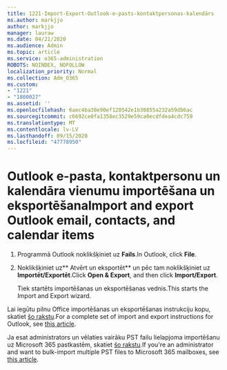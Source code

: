 ```yaml
---
title: 1221-Import-Export-Outlook-e-pasts-kontaktpersonas-kalendārs
ms.author: markjjo
author: markjjo
manager: lauraw
ms.date: 04/21/2020
ms.audience: Admin
ms.topic: article
ms.service: o365-administration
ROBOTS: NOINDEX, NOFOLLOW
localization_priority: Normal
ms.collection: Adm_O365
ms.custom:
- "1221"
- "1800027"
ms.assetid: ''
ms.openlocfilehash: 6aec4ba38e90ef120542e1b30855a232a59db6ac
ms.sourcegitcommit: c6692ce0fa1358ec3529e59ca0ecdfdea4cdc759
ms.translationtype: MT
ms.contentlocale: lv-LV
ms.lasthandoff: 09/15/2020
ms.locfileid: "47778950"
---
```

# <a name="import-and-export-outlook-email-contacts-and-calendar-items"></a><span data-ttu-id="f961d-102">Outlook e-pasta, kontaktpersonu un kalendāra vienumu importēšana un eksportēšana</span><span class="sxs-lookup"><span data-stu-id="f961d-102">Import and export Outlook email, contacts, and calendar items</span></span>

1. <span data-ttu-id="f961d-103">Programmā Outlook noklikšķiniet uz **Fails**.</span><span class="sxs-lookup"><span data-stu-id="f961d-103">In Outlook, click **File**.</span></span>

2. <span data-ttu-id="f961d-104">Noklikšķiniet uz\*\* Atvērt un eksportēt\*\* un pēc tam noklikšķiniet uz **Importēt/Exportēt**.</span><span class="sxs-lookup"><span data-stu-id="f961d-104">Click **Open & Export**, and then click **Import/Export**.</span></span>

    <span data-ttu-id="f961d-105">Tiek startēts importēšanas un eksportēšanas vednis.</span><span class="sxs-lookup"><span data-stu-id="f961d-105">This starts the Import and Export wizard.</span></span>

<span data-ttu-id="f961d-106">Lai iegūtu pilnu Office importēšanas un eksportēšanas instrukciju kopu, skatiet  [šo rakstu](https://support.office.com/article/import-and-export-outlook-email-contacts-and-calendar-92577192-3881-4502-b79d-c3bbada6c8ef).</span><span class="sxs-lookup"><span data-stu-id="f961d-106">For a complete set of import and export instructions for Outlook, see  [this article](https://support.office.com/article/import-and-export-outlook-email-contacts-and-calendar-92577192-3881-4502-b79d-c3bbada6c8ef).</span></span>

<span data-ttu-id="f961d-107">Ja esat administrators un vēlaties vairāku PST failu lielapjoma importēšanu uz Microsoft 365 pastkastēm, skatiet [šo rakstu](https://docs.microsoft.com/microsoft-365/security/office-365-security/use-dkim-to-validate-outbound-email).</span><span class="sxs-lookup"><span data-stu-id="f961d-107">If you're an administrator and want to bulk-import multiple PST files to Microsoft 365 mailboxes, see [this article](https://docs.microsoft.com/microsoft-365/security/office-365-security/use-dkim-to-validate-outbound-email).</span></span>